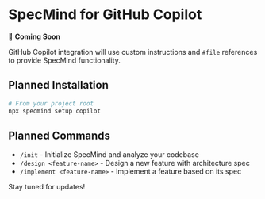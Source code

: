 # SpecMind for GitHub Copilot

🚧 **Coming Soon**

GitHub Copilot integration will use custom instructions and `#file` references to provide SpecMind functionality.

## Planned Installation

```bash
# From your project root
npx specmind setup copilot
```

## Planned Commands

- `/init` - Initialize SpecMind and analyze your codebase
- `/design <feature-name>` - Design a new feature with architecture spec
- `/implement <feature-name>` - Implement a feature based on its spec

Stay tuned for updates!
